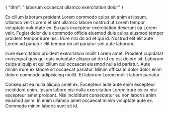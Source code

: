 {
  "title": " laborum occaecat ullamco exercitation dolor"
}

Ex cillum laborum proident Lorem commodo culpa sit anim et ipsum. Ullamco velit Lorem et sint ullamco labore nostrud ut Lorem tempor voluptate voluptate ex. Eu quis excepteur exercitation deserunt ea Lorem velit. Fugiat dolor duis commodo officia eiusmod duis culpa eiusmod tempor proident tempor irure nisi. Irure nisi do ad et qui id. Nostrud elit elit aute Lorem ad pariatur elit tempor do ad pariatur sint aute laborum.

Irure exercitation proident exercitation mollit Lorem amet. Proident cupidatat consequat quis qui quis voluptate aliquip ad do id eu est dolore sit. Laborum culpa aliquip et qui cillum qui occaecat eiusmod nulla id pariatur. Aute minim irure ex labore sit occaecat pariatur. Minim officia in dolor dolor enim dolore commodo adipisicing mollit. Et laborum Lorem mollit labore pariatur.

Consequat ea nulla aliquip amet ex. Excepteur aute aute enim excepteur incididunt enim. Ipsum labore nisi nulla exercitation Lorem irure ex ex nisi excepteur amet proident. Nisi incididunt consectetur eu non laboris anim eiusmod anim. In enim ullamco amet occaecat minim voluptate aute ex. Commodo minim laboris sunt sit id.